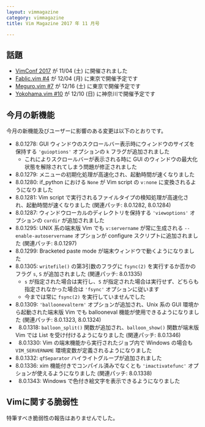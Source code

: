 ```yaml
---
layout: vimmagazine
category: vimmagazine
title: Vim Magazine 2017 年 11 月号

---
```


## 話題

*   [VimConf 2017](http://vim-jp.org/blog/2017/08/04/vimconf2017-venue-and-date-ja.html) が 11/04 (土) に開催されました
*   [Fablic.vim #4](https://fablicvim.connpass.com/event/71673/) が 12/04 (月) に東京で開催予定です
*   [Meguro.vim #7](https://megurovim.connpass.com/event/72311/) が 12/16 (土) に東京で開催予定です
*   [Yokohama.vim #10](https://yokohamavim.connpass.com/event/73077/) が 12/10 (日) に神奈川で開催予定です

## 今月の新機能

今月の新機能及びユーザーに影響のある変更は以下のとおりです。

*   8.0.1278: GUI ウィンドウのスクロールバー表示時にウィンドウのサイズを保持する `'guioptions'` オプションの `k` フラグが追加されました
    *   これによりスクロールバーが表示される時に GUI のウィンドウの最大化状態を解除されてしまう問題が修正されました
*   8.0.1279: メニューの初期化処理が高速化され、起動時間が速くなりました
*   8.0.1280: if_python における `None` が Vim script の `v:none` に変換されるようになりました
*   8.0.1281: Vim script で実行されるファイルタイプの検知処理が高速化され、起動時間が速くなりました (関連パッチ: 8.0.1282, 8.0.1284)
*   8.0.1287: ウィンドウローカルのディレクトリを保持する `'viewoptions'` オプションの `curdir` が追加されました
*   8.0.1295: UNIX 系の端末版 Vim でも `v:servername` が常に生成される `--enable-autoservername` オプションが configure スクリプトに追加されました (関連パッチ: 8.0.1297)
*   8.0.1299: Bracketed paste mode が端末ウィンドウで動くようになりました
*   8.0.1305: `writefile()` の第3引数のフラグに `fsync(2)` を実行するか否かのフラグ `s`, `S` が追加されました (関連パッチ: 8.0.1335)
    *   `s` が指定された場合は実行し、`S` が指定された場合は実行せず、どちらも指定されなかった場合は `'fsync'` オプションに従います
    *   今までは常に `fsync(2)` を実行していませんでした
*   8.0.1309: `'balloonevalterm'` オプションが追加され、Unix 系の GUI 環境から起動された端末版 Vim でも ballooneval 機能が使用できるようになりました (関連パッチ: 8.0.1323, 8.0.1324)
*   8.0.1318: `balloon_split()` 関数が追加され、`balloon_show()` 関数が端末版 Vim では List を受け付けるようになりました (関連パッチ: 8.0.1346)
*   8.0.1330: Vim の端末機能から実行されたジョブ内で Windows の場合も `VIM_SERVERNAME` 環境変数が定義されるようになりました
*   8.0.1332: `qfSeparator` ハイライトグループが追加されました
*   8.0.1336: xim 機能付きでコンパイル済みでなくとも `'imactivatefunc'` オプションが使えるようになりました (関連パッチ: 8.0.1338)
*   8.0.1343: Windows で色付き絵文字を表示できるようになりました

## Vimに関する脆弱性

特筆すべき脆弱性の報告はありませんでした。
